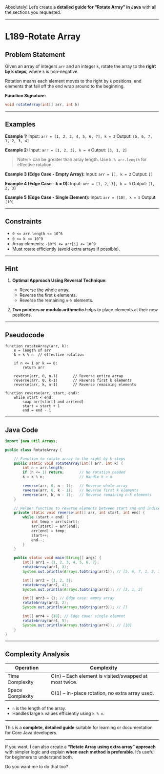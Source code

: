 Absolutely! Let’s create a **detailed guide for “Rotate Array” in Java** with all the sections you requested.

---

# **L189-Rotate Array**

## **Problem Statement**

Given an array of integers `arr` and an integer `k`, rotate the array to the **right by k steps**, where `k` is non-negative.

Rotation means each element moves to the right by `k` positions, and elements that fall off the end wrap around to the beginning.

**Function Signature:**

```java
void rotateArray(int[] arr, int k)
```

---

## **Examples**

**Example 1:**
Input: `arr = [1, 2, 3, 4, 5, 6, 7], k = 3`
Output: `[5, 6, 7, 1, 2, 3, 4]`

**Example 2:**
Input: `arr = [1, 2, 3], k = 4`
Output: `[3, 1, 2]`

> Note: `k` can be greater than array length. Use `k % arr.length` for effective rotation.

**Example 3 (Edge Case - Empty Array):**
Input: `arr = [], k = 2`
Output: `[]`

**Example 4 (Edge Case - k = 0):**
Input: `arr = [1, 2, 3], k = 0`
Output: `[1, 2, 3]`

**Example 5 (Edge Case - Single Element):**
Input: `arr = [10], k = 5`
Output: `[10]`

---

## **Constraints**

* `0 <= arr.length <= 10^6`
* `0 <= k <= 10^9`
* Array elements: `-10^9 <= arr[i] <= 10^9`
* Must rotate efficiently (avoid extra arrays if possible).

---

## **Hint**

1. **Optimal Approach Using Reversal Technique**:

   * Reverse the whole array.
   * Reverse the first `k` elements.
   * Reverse the remaining `n-k` elements.

2. **Two pointers or modulo arithmetic** helps to place elements at their new positions.

---

## **Pseudocode**

```
function rotateArray(arr, k):
    n = length of arr
    k = k % n  // effective rotation

    if n <= 1 or k == 0:
        return arr

    reverse(arr, 0, n-1)       // Reverse entire array
    reverse(arr, 0, k-1)       // Reverse first k elements
    reverse(arr, k, n-1)       // Reverse remaining elements

function reverse(arr, start, end):
    while start < end:
        swap arr[start] and arr[end]
        start = start + 1
        end = end - 1
```

---

## **Java Code**

```java
import java.util.Arrays;

public class RotateArray {

    // Function to rotate array to the right by k steps
    public static void rotateArray(int[] arr, int k) {
        int n = arr.length;
        if (n <= 1) return;       // No rotation needed
        k = k % n;                // Handle k > n

        reverse(arr, 0, n - 1);   // Reverse whole array
        reverse(arr, 0, k - 1);   // Reverse first k elements
        reverse(arr, k, n - 1);   // Reverse remaining n-k elements
    }

    // Helper function to reverse elements between start and end indices
    private static void reverse(int[] arr, int start, int end) {
        while (start < end) {
            int temp = arr[start];
            arr[start] = arr[end];
            arr[end] = temp;
            start++;
            end--;
        }
    }

    public static void main(String[] args) {
        int[] arr1 = {1, 2, 3, 4, 5, 6, 7};
        rotateArray(arr1, 3);
        System.out.println(Arrays.toString(arr1)); // [5, 6, 7, 1, 2, 3, 4]

        int[] arr2 = {1, 2, 3};
        rotateArray(arr2, 4);
        System.out.println(Arrays.toString(arr2)); // [3, 1, 2]

        int[] arr3 = {}; // Edge case: empty array
        rotateArray(arr3, 2);
        System.out.println(Arrays.toString(arr3)); // []

        int[] arr4 = {10}; // Edge case: single element
        rotateArray(arr4, 5);
        System.out.println(Arrays.toString(arr4)); // [10]
    }
}
```

---

## **Complexity Analysis**

| Operation        | Complexity                                            |
| ---------------- | ----------------------------------------------------- |
| Time Complexity  | O(n) – Each element is visited/swapped at most twice. |
| Space Complexity | O(1) – In-place rotation, no extra array used.        |

* `n` is the length of the array.
* Handles large `k` values efficiently using `k % n`.

---

This is a **complete, detailed guide** suitable for learning or documentation for Core Java developers.

---

If you want, I can also create a **“Rotate Array using extra array” approach** with simpler logic and explain **when each method is preferable**. It’s useful for beginners to understand both.

Do you want me to do that too?
